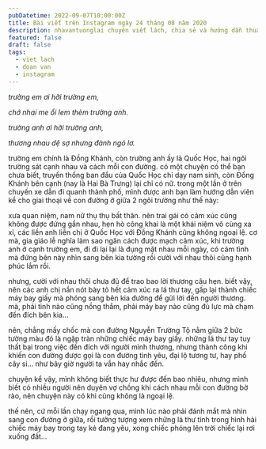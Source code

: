 ```yaml
---
pubDatetime: 2022-09-07T10:00:00Z
title: Bài viết trên Instagram ngày 24 tháng 08 năm 2020
description: nhavantuonglai chuyên viết lách, chia sẻ và hướng dẫn thuần thục khi thực hành viết lách qua những bài chia sẻ trên Instagram chính thức.
featured: false
draft: false
tags:
  - viet lach
  - doan van
  - instagram
---
```


_trường em ơi hỡi trường em,_

_chớ nhai me ổi lem thèm trường anh._

_trường anh ơi hỡi trường anh,_

_thương nhau dệ sợ nhưng đành ngó lơ._

trường em chính là Đồng Khánh, còn trường anh ấy là Quốc Học, hai ngôi trường sát cạnh nhau và cách mỗi con đường. có một chuyện có thể bạn chưa biết, truyền thống ban đầu của Quốc Học chỉ dạy nam sinh, còn Đồng Khánh bên cạnh (nay là Hai Bà Trưng) lại chỉ có nữ. trong một lần ở trên chuyến xe dẫn đi quanh thành phố, mình được anh bạn làm hướng dẫn viên kể cho giai thoại về con đường ở giữa 2 ngôi trường như thế này:

xưa quan niệm, nam nữ thụ thụ bất thân. nên trai gái có cảm xúc cũng không được đứng gần nhau, hẹn hò công khai là một khái niệm vô cùng xa xỉ, các liền anh liền chị ở Quốc Học với Đồng Khánh cũng không ngoại lệ. cơ mà, gia giáo lễ nghĩa làm sao ngăn cách được mạch cảm xúc, khi trường anh ở cạnh trường em, đi đi lại lại là đụng mặt nhau mỗi ngày, có cảm tình mà đứng bên này nhìn sang bên kia tường rồi cười với nhau thôi cũng hạnh phúc lắm rồi.

nhưng, cười với nhau thôi chưa đủ để trao bao lời thương câu hẹn. biết vậy, nên các anh chị nắn nót bày tỏ hết cảm xúc ra lá thư tay, gấp lại thành chiếc máy bay giấy mà phóng sang bên kia đường để gửi lời đến người thương. mà, phải tình nào cũng nồng thắm, phải máy bay nào cũng đủ lực mà chạm đến đích bên kia…

nên, chẳng mấy chốc mà con đường Nguyễn Trường Tộ nằm giữa 2 bức tường màu đỏ là ngập tràn những chiếc máy bay giấy. những lá thư tay tuy thất bại trong việc đến đích với người mình thương, nhưng thành công khi khiến con đường được gọi là con đường tình yêu, đại lộ tương tư, hay phố cây si… như bây giờ người ta vẫn hay nhắc đến.

chuyện kể vậy, mình không biết thực hư được đến bao nhiêu, nhưng mình biết có nhiều người nên duyên vợ chồng khi cách nhau mỗi con đường bờ rào, nên chuyện này có khi cũng không là ngoại lệ.

thế nên, cứ mỗi lần chạy ngang qua, mình lúc nào phải đánh mắt mà nhìn sang con đường ở giữa, rồi tưởng tượng xem những lá thư tình trong hình hài chiếc máy bay trong tay kẻ đang yêu, xong chiếc phóng lên trời chiếc lại rơi xuống đất…
